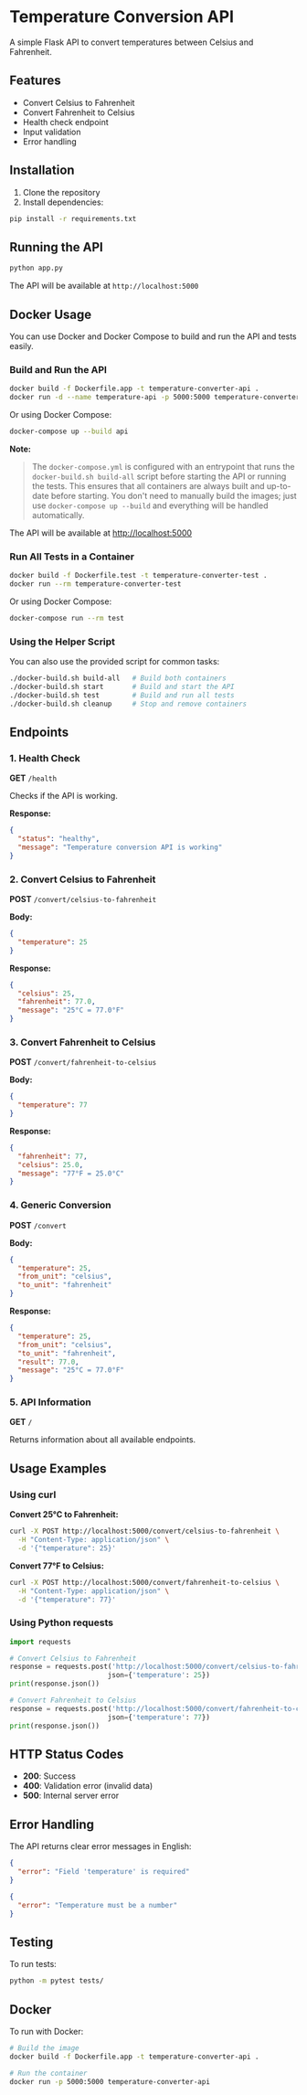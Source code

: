 # Temperature Conversion API

A simple Flask API to convert temperatures between Celsius and Fahrenheit.

## Features

- Convert Celsius to Fahrenheit
- Convert Fahrenheit to Celsius
- Health check endpoint
- Input validation
- Error handling

## Installation

1. Clone the repository
2. Install dependencies:
```bash
pip install -r requirements.txt
```

## Running the API

```bash
python app.py
```

The API will be available at `http://localhost:5000`

## Docker Usage

You can use Docker and Docker Compose to build and run the API and tests easily.

### Build and Run the API

```bash
docker build -f Dockerfile.app -t temperature-converter-api .
docker run -d --name temperature-api -p 5000:5000 temperature-converter-api
```

Or using Docker Compose:

```bash
docker-compose up --build api
```

**Note:**
> The `docker-compose.yml` is configured with an entrypoint that runs the `docker-build.sh build-all` script before starting the API or running the tests. This ensures that all containers are always built and up-to-date before starting. You don't need to manually build the images; just use `docker-compose up --build` and everything will be handled automatically.

The API will be available at [http://localhost:5000](http://localhost:5000)

### Run All Tests in a Container

```bash
docker build -f Dockerfile.test -t temperature-converter-test .
docker run --rm temperature-converter-test
```

Or using Docker Compose:

```bash
docker-compose run --rm test
```

### Using the Helper Script

You can also use the provided script for common tasks:

```bash
./docker-build.sh build-all   # Build both containers
./docker-build.sh start       # Build and start the API
./docker-build.sh test        # Build and run all tests
./docker-build.sh cleanup     # Stop and remove containers
```

## Endpoints

### 1. Health Check
**GET** `/health`

Checks if the API is working.

**Response:**
```json
{
  "status": "healthy",
  "message": "Temperature conversion API is working"
}
```

### 2. Convert Celsius to Fahrenheit
**POST** `/convert/celsius-to-fahrenheit`

**Body:**
```json
{
  "temperature": 25
}
```

**Response:**
```json
{
  "celsius": 25,
  "fahrenheit": 77.0,
  "message": "25°C = 77.0°F"
}
```

### 3. Convert Fahrenheit to Celsius
**POST** `/convert/fahrenheit-to-celsius`

**Body:**
```json
{
  "temperature": 77
}
```

**Response:**
```json
{
  "fahrenheit": 77,
  "celsius": 25.0,
  "message": "77°F = 25.0°C"
}
```

### 4. Generic Conversion
**POST** `/convert`

**Body:**
```json
{
  "temperature": 25,
  "from_unit": "celsius",
  "to_unit": "fahrenheit"
}
```

**Response:**
```json
{
  "temperature": 25,
  "from_unit": "celsius",
  "to_unit": "fahrenheit",
  "result": 77.0,
  "message": "25°C = 77.0°F"
}
```

### 5. API Information
**GET** `/`

Returns information about all available endpoints.

## Usage Examples

### Using curl

**Convert 25°C to Fahrenheit:**
```bash
curl -X POST http://localhost:5000/convert/celsius-to-fahrenheit \
  -H "Content-Type: application/json" \
  -d '{"temperature": 25}'
```

**Convert 77°F to Celsius:**
```bash
curl -X POST http://localhost:5000/convert/fahrenheit-to-celsius \
  -H "Content-Type: application/json" \
  -d '{"temperature": 77}'
```

### Using Python requests

```python
import requests

# Convert Celsius to Fahrenheit
response = requests.post('http://localhost:5000/convert/celsius-to-fahrenheit', 
                        json={'temperature': 25})
print(response.json())

# Convert Fahrenheit to Celsius
response = requests.post('http://localhost:5000/convert/fahrenheit-to-celsius', 
                        json={'temperature': 77})
print(response.json())
```

## HTTP Status Codes

- **200**: Success
- **400**: Validation error (invalid data)
- **500**: Internal server error

## Error Handling

The API returns clear error messages in English:

```json
{
  "error": "Field 'temperature' is required"
}
```

```json
{
  "error": "Temperature must be a number"
}
```

## Testing

To run tests:

```bash
python -m pytest tests/
```

## Docker

To run with Docker:

```bash
# Build the image
docker build -f Dockerfile.app -t temperature-converter-api .

# Run the container
docker run -p 5000:5000 temperature-converter-api
``` 